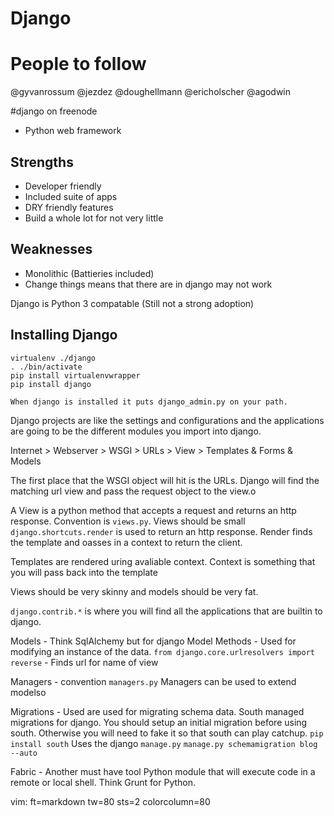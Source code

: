 Django
======

People to follow
================
@gyvanrossum
@jezdez
@doughellmann
@ericholscher
@agodwin

#django on freenode

 - Python web framework

Strengths
---------
  - Developer friendly
  - Included suite of apps
  - DRY friendly features
  - Build a whole lot for not very little

Weaknesses
----------
  - Monolithic (Battieries included)
  - Change things means that there are in django may not work

Django is Python 3 compatable (Still not a strong adoption)


Installing Django
-----------------

    virtualenv ./django
    . ./bin/activate
    pip install virtualenvwrapper
    pip install django

    When django is installed it puts django_admin.py on your path.

Django projects are like the settings and configurations and the applications
are going to be the different modules you import into django.

Internet > Webserver > WSGI > URLs > View > Templates & Forms & Models

The first place that the WSGI object will hit is the URLs. Django will find the
matching url view and pass the request object to the view.o

A View is a python method that accepts a request and returns an http response.
Convention is `views.py`. Views should be small
`django.shortcuts.render` is used to return an http response. Render finds the
template and oasses in a context to return the client.

Templates are rendered uring avaliable context.
Context is something that you will pass back into the template

Views should be very skinny and models should be very fat.

`django.contrib.*` is where you will find all the applications that are builtin
to django.

Models - Think SqlAlchemy but for django
Model Methods - Used for modifying an instance of the data.
`from django.core.urlresolvers import reverse` - Finds url for name of view

Managers - convention `managers.py`
Managers can be used to extend modelso

Migrations - Used are used for migrating schema data.
South managed migrations for django. You should setup an initial migration
before using south. Otherwise you will need to fake it so that south can play
catchup.
`pip install south`
Uses the django `manage.py`
`manage.py schemamigration blog --auto`

Fabric - Another must have tool
Python module that will execute code in a remote or local shell. Think Grunt for
Python.

vim: ft=markdown tw=80 sts=2 colorcolumn=80
